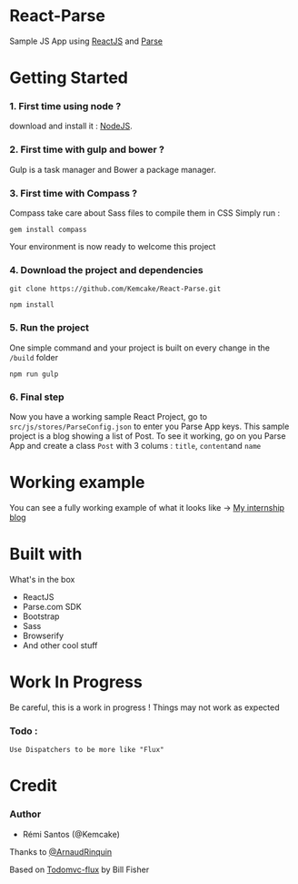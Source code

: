 React-Parse
===========

Sample JS App using [ReactJS](http://facebook.github.io/react/) and [Parse](http://parse.com/)

# Getting Started

### 1. First time using node ?
download and install it : [NodeJS](http://nodejs.org/download/).
### 2. First time with gulp and bower ?
Gulp is a task manager and Bower a package manager.

### 3. First time with Compass ?
Compass take care about Sass files to compile them in CSS
Simply run :
```
gem install compass
```

Your environment is now ready to welcome this project
### 4. Download the project and dependencies
```
git clone https://github.com/Kemcake/React-Parse.git
```
```
npm install
```

### 5. Run the project
One simple command and your project is built on every change in the `/build` folder
```
npm run gulp
```

### 6. Final step
Now you have a working sample React Project, go to `src/js/stores/ParseConfig.json` to enter you Parse App keys.
This sample project is a blog showing a list of Post. To see it working, go on you Parse App and create a class `Post` with 3 colums : `title`, `content`and `name`

# Working example
You can see a fully working example of what it looks like -> [My internship blog](http://blog.remisantos.com)

# Built with
What's in the box
* ReactJS
* Parse.com SDK
* Bootstrap
* Sass
* Browserify
* And other cool stuff

# Work In Progress
Be careful, this is a work in progress ! Things may not work as expected



### Todo :
    Use Dispatchers to be more like "Flux"


# Credit
### Author
* Rémi Santos (@Kemcake)

Thanks to [@ArnaudRinquin](https://github.com/ArnaudRinquin)

Based on [Todomvc-flux](https://github.com/facebook/react/tree/master/examples/todomvc-flux) by Bill Fisher
